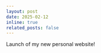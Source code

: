 ```yaml
---
layout: post
date: 2025-02-12
inline: true
related_posts: false
---
```


Launch of my new personal website! 
